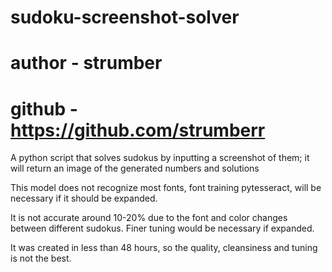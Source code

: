 # sudoku-screenshot-solver
# author - strumber
# github - https://github.com/strumberr

A python script that solves sudokus by inputting a screenshot of them; it will return an image of the generated numbers and solutions

This model does not recognize most fonts, font training pytesseract, will be necessary if it should be expanded.

It is not accurate around 10-20% due to the font and color changes between different sudokus. Finer tuning would be necessary if expanded.

It was created in less than 48 hours, so the quality, cleansiness and tuning is not the best.
